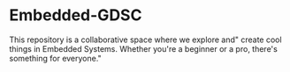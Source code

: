 # Embedded-GDSC
This repository is a collaborative space where we explore and" create cool things in Embedded Systems. Whether you're a beginner or a pro, there's something for everyone."
